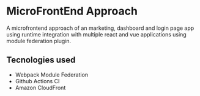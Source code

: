 # MicroFrontEnd Approach

A microfrontend approach of an marketing, dashboard and login page app using runtime integration with multiple react and vue applications using module federation plugin.

## Tecnologies used

- Webpack Module Federation
- Github Actions CI
- Amazon CloudFront
